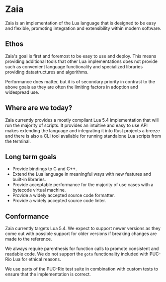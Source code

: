 # Zaia

Zaia is an implementation of the Lua language that is designed to be easy and flexible,
promoting integration and extensibility within modern software.

## Ethos

Zaia's goal is first and foremost to be easy to use and deploy. This means providing additional tools that
other Lua implementations does not provide such as convenient language functionality and specialized libraries
providing datastructures and algorithms.

Performance does matter, but it is of secondary priority in contrast to the above goals as they are often
the limiting factors in adoption and widespread use.

## Where are we today?

Zaia currently provides a mostly compliant Lua 5.4 implementation that will run the majority of scripts.
It provides an intuitive and easy to use API makes extending the language and integrating it into Rust projects a breeze
and there is also a CLI tool available for running standalone Lua scripts from the terminal.

## Long term goals

- Provide bindings to C and C++.
- Extend the Lua language in meaningful ways with new features and built-in libraries.
- Provide acceptable performance for the majority of use cases with a bytecode virtual machine.
- Provide a widely accepted source code formatter.
- Provide a widely accepted source code linter.

## Conformance

Zaia currently targets Lua 5.4. We expect to support newer versions as they come out
with possible support for older versions if breaking changes are made to the reference.

We always require parenthesis for function calls to promote consistent and readable code.
We do not support the `goto` functionality included with PUC-Rio Lua for ethical reasons.

We use parts of the PUC-Rio test suite in combination with custom tests to ensure that the implementation is correct.
